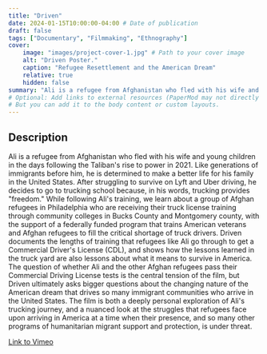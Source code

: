 ```yaml
---
title: "Driven"
date: 2024-01-15T10:00:00-04:00 # Date of publication
draft: false
tags: ["Documentary", "Filmmaking", "Ethnography"]
cover:
    image: "images/project-cover-1.jpg" # Path to your cover image
    alt: "Driven Poster."
    caption: "Refugee Resettlement and the American Dream"
    relative: true
    hidden: false
summary: "Ali is a refugee from Afghanistan who fled with his wife and young children in the days following the Taliban's rise to power in 2021."
# Optional: Add links to external resources (PaperMod may not directly support this in list view without customization)
# But you can add it to the body content or custom layouts.
---
```


## Description
Ali is a refugee from Afghanistan who fled with his wife and young children in the days following the Taliban's rise to power in 2021. Like generations of immigrants before him, he is determined to make a better life for his family in the United States. After struggling to survive on Lyft and Uber driving, he decides to go to trucking school because, in his words, trucking provides "freedom." While following Ali's training, we learn about a group of Afghan refugees in Philadelphia who are receiving their truck license training through community colleges in Bucks County and Montgomery county, with the support of a federally funded program that trains American veterans and Afghan refugees to fill the critical shortage of truck drivers. Driven documents the lengths of training that refugees like Ali go through to get a Commercial Driver's License (CDL), and shows how the lessons learned in the truck yard are also lessons about what it means to survive in America. The question of whether Ali and the other Afghan refugees pass their Commercial Driving License tests is the central tension of the film, but Driven ultimately asks bigger questions about the changing nature of the American dream that drives so many immigrant communities who arrive in the United States. The film is both a deeply personal exploration of Ali's trucking journey, and a nuanced look at the struggles that refugees face upon arriving in America at a time when their presence, and so many other programs of humanitarian migrant support and protection, is under threat. 


[Link to Vimeo](https://vimeo.com/cambron/driven)